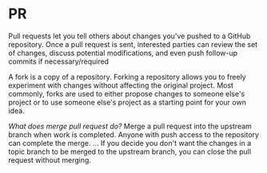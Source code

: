 # PR
Pull requests let you tell others about changes you've pushed to a GitHub repository. Once a pull request is sent, interested parties can review the set of changes, discuss potential modifications, and even push follow-up commits if necessary/required

A fork is a copy of a repository. Forking a repository allows you to freely experiment with changes without affecting the original project. Most commonly, forks are used to either propose changes to someone else's project or to use someone else's project as a starting point for your own idea.

*What does merge pull request do?*
Merge a pull request into the upstream branch when work is completed. Anyone with push access to the repository can complete the merge. ... If you decide you don't want the changes in a topic branch to be merged to the upstream branch, you can close the pull request without merging.
